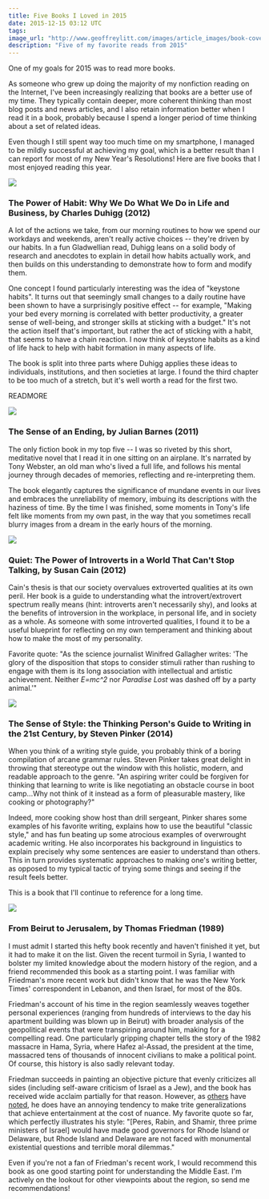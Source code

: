 ```yaml
---
title: Five Books I Loved in 2015
date: 2015-12-15 03:12 UTC
tags:
image_url: "http://www.geoffreylitt.com/images/article_images/book-cover-habit.jpg"
description: "Five of my favorite reads from 2015"
---
```


One of my goals for 2015 was to read more books.

As someone who grew up doing the majority of my nonfiction reading on the Internet, I've been increasingly realizing that books are a better use of my time. They typically contain deeper, more coherent thinking than most blog posts and news articles, and I also retain information better when I read it in a book, probably because I spend a longer period of time thinking about a set of related ideas.

Even though I still spent way too much time on my smartphone, I managed to be mildly successful at achieving my goal, which is a better result than I can report for most of my New Year's Resolutions! Here are five books that I most enjoyed reading this year.

<img class="book-cover" src="/images/article_images/book-cover-habit.jpg" />

### The Power of Habit: Why We Do What We Do in Life and Business, by Charles Duhigg (2012)

A lot of the actions we take, from our morning routines to how we spend our workdays and weekends, aren't really active choices -- they're driven by our habits. In a fun Gladwellian read, Duhigg leans on a solid body of research and anecdotes to explain in detail how habits actually work, and then builds on this understanding to demonstrate how to form and modify them.

One concept I found particularly interesting was the idea of "keystone habits". It turns out that seemingly small changes to a daily routine have been shown to have a surprisingly positive effect -- for example, "Making your bed every morning is correlated with better productivity, a greater sense of well-being, and stronger skills at sticking with a budget." It's not the action itself that's important, but rather the act of sticking with a habit, that seems to have a chain reaction. I now think of keystone habits as a kind of life hack to help with habit formation in many aspects of life.

The book is split into three parts where Duhigg applies these ideas to individuals, institutions, and then societies at large. I found the third chapter to be too much of a stretch, but it's well worth a read for the first two.

READMORE

<img class="book-cover" src="/images/article_images/book-cover-sense.jpg" />

### The Sense of an Ending, by Julian Barnes (2011)

The only fiction book in my top five -- I was so riveted by this short, meditative novel that I read it in one sitting on an airplane. It's narrated by Tony Webster, an old man who's lived a full life, and follows his mental journey through decades of memories, reflecting and re-interpreting them.

The book elegantly captures the significance of mundane events in our lives and embraces the unreliability of memory, imbuing its descriptions with the haziness of time. By the time I was finished, some moments in Tony's life felt like moments from my own past, in the way that you sometimes recall blurry images from a dream in the early hours of the morning.


<img class="book-cover" src="/images/article_images/book-cover-quiet.jpg" />

### Quiet: The Power of Introverts in a World That Can't Stop Talking, by Susan Cain (2012)

Cain's thesis is that our society overvalues extroverted qualities at its own peril. Her book is a guide to understanding what the introvert/extrovert spectrum really means (hint: introverts aren't necessarily shy), and looks at the benefits of introversion in the workplace, in personal life, and in society as a whole. As someone with some introverted qualities, I found it to be a useful blueprint for reflecting on my own temperament and thinking about how to make the most of my personality.

Favorite quote: "As the science journalist Winifred Gallagher writes: 'The glory of the disposition that stops to consider stimuli rather than rushing to engage with them is its long association with intellectual and artistic achievement. Neither *E=mc^2* nor *Paradise Lost* was dashed off by a party animal.'"

<img class="book-cover" src="/images/article_images/book-cover-style.jpg" />

### The Sense of Style: the Thinking Person's Guide to Writing in the 21st Century, by Steven Pinker (2014)

When you think of a writing style guide, you probably think of a boring compilation of arcane grammar rules. Steven Pinker takes great delight in throwing that stereotype out the window with this holistic, modern, and readable approach to the genre. "An aspiring writer could be forgiven for thinking that learning to write is like negotiating an obstacle course in boot camp...Why not think of it instead as a form of pleasurable mastery, like cooking or photography?"

Indeed, more cooking show host than drill sergeant, Pinker shares some examples of his favorite writing, explains how to use the beautiful "classic style," and has fun beating up some atrocious examples of overwrought academic writing. He also incorporates his background in linguistics to explain precisely why some sentences are easier to understand than others. This in turn provides systematic approaches to making one's writing better, as opposed to my typical tactic of trying some things and seeing if the result feels better.

This is a book that I'll continue to reference for a long time.

<img class="book-cover" src="/images/article_images/book-cover-b2j.jpg" />

### From Beirut to Jerusalem, by Thomas Friedman (1989)

I must admit I started this hefty book recently and haven't finished it yet, but it had to make it on the list. Given the recent turmoil in Syria, I wanted to bolster my limited knowledge about the modern history of the region, and a friend recommended this book as a starting point. I was familiar with Friedman's more recent work but didn't know that he was the New York Times' correspondent in Lebanon, and then Israel, for most of the 80s.

Friedman's account of his time in the region seamlessly weaves together personal experiences (ranging from hundreds of interviews to the day his apartment building was blown up in Beirut) with broader analysis of the geopolitical events that were transpiring around him, making for a compelling read. One particularly gripping chapter tells the story of the 1982 massacre in Hama, Syria, where Hafez al-Assad, the president at the time, massacred tens of thousands of innocent civilians to make a political point. Of course, this history is also sadly relevant today.

Friedman succeeds in painting an objective picture that evenly criticizes all sides (including self-aware criticism of Israel as a Jew), and the book has received wide acclaim partially for that reason. However, as [others](https://whereshouldthebirdsfly.wordpress.com/2012/08/08/edward-said-the-orientalist-express-thomas-friedman-wraps-up-the-middle-east-18-2/) have [noted](http://thomasfriedmanopedgenerator.com/about.php), he does have an annoying tendency to make trite generalizations that achieve entertainment at the cost of nuance. My favorite quote so far, which perfectly illustrates his style: "[Peres, Rabin, and Shamir, three prime ministers of Israel] would have made good governors for Rhode Island or Delaware, but Rhode Island and Delaware are not faced with monumental existential questions and terrible moral dilemmas."

Even if you're not a fan of Friedman's recent work, I would recommend this book as one good starting point for understanding the Middle East. I'm actively on the lookout for other viewpoints about the region, so send me recommendations!

